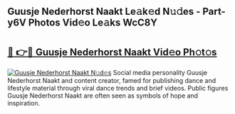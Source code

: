 ## Guusje Nederhorst Naakt Le𝚊k𝚎d N𝚞𝚍es - Part-y6V Photos Vid𝚎o Le𝚊ks WcC8Y

# <h2><a href="http://fb6hps.evod.top/?m=Guusje+Nederhorst+Naakt">🔗 👉🔴 Guusje Nederhorst Naakt Vid𝚎o Ph𝚘t𝚘s</a></h2>

[![Guusje Nederhorst Naakt N𝚞d𝚎s](https://i.imgur.com/8V9OHl7.gif)](http://fb6hps.evod.top/?m=Guusje+Nederhorst+Naakt)
Social media personality Guusje Nederhorst Naakt and content creator, famed for publishing dance and lifestyle material through viral dance trends and brief videos. Public figures Guusje Nederhorst Naakt are often seen as symbols of hope and inspiration. 
